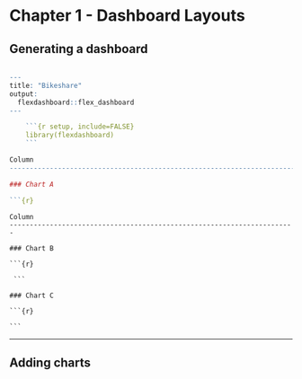 # Chapter 1 - Dashboard Layouts

## Generating a dashboard

```r

---
title: "Bikeshare"
output: 
  flexdashboard::flex_dashboard
---

    ```{r setup, include=FALSE}
    library(flexdashboard)
    ```

Column
-----------------------------------------------------------------------

### Chart A

```{r}

```

    Column
    -----------------------------------------------------------------------

    ### Chart B

    ```{r}

     ```

    ### Chart C

    ```{r}

    ```

***


## Adding charts


